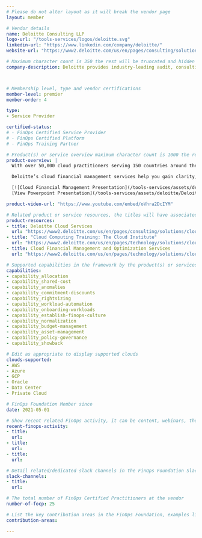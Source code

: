 ```yaml
---
# Please do not alter layout as it will break the vendor page
layout: member

# Vendor details
name: Deloitte Consulting LLP
logo-url: "/tools-services/logos/deloitte.svg"
linkedin-url: "https://www.linkedin.com/company/deloitte/"
website-url: "https://www2.deloitte.com/us/en/pages/consulting/solutions/cloud-consulting-services.html"

# Maximum character count is 350 the rest will be truncated and hidden automatically on your page
company-description: Deloitte provides industry-leading audit, consulting, tax, and advisory services to many of the world's most admired brands, including nearly 90% of the Fortune 500® and more than 7,000 private companies. Our people [come together](https://www2.deloitte.com/us/en/pages/about-deloitte/articles/come-together-corporate-social-impact.html?id=us:2el:3pr:cometog:awa:greendot:11112020:boilerplate){:rel=“nofollow”} for the greater good and work across the industry sectors that drive and shape today's marketplace — delivering measurable and lasting results that help reinforce public trust in our capital markets, inspire clients to see challenges as opportunities to transform and thrive, and help lead the way toward a stronger economy and a healthier society. Deloitte is proud to be part of the largest global professional services network serving our clients in the markets that are most important to them. Building on more than 175 years of service, our network of member firms spans more than 150 countries and territories. Learn how Deloitte's more than 330,000 people worldwide connect for impact at [www.deloitte.com](https://www2.deloitte.com/uk/en.html){:rel=“nofollow”}.



# Membership level, type and vendor certifications
member-level: premier
member-order: 4

type:
- Service Provider

certified-status:
# - FinOps Certified Service Provider
# - FinOps Certified Platform
# - FinOps Training Partner

# Product(s) or service overview maximum character count is 1000 the rest will be truncated and hidden automatically on your page
product-overview: |
  With over 50,000 cloud practitioners serving 150 countries around the world, Deloitte is recognized as a Leader in cloud consulting services and for its commitment to investing in cloud, AI, Cyber, workforce digitization and analytics services by the top industry [analyst firms](https://www2.deloitte.com/global/en/pages/about-deloitte/topics/analyst-relations-topic.html){:rel=“nofollow”}. We enable enterprise transformation through innovative applications of cloud. Combining business acumen, integrated business and technology services, and a people-first approach, we help businesses discover and activate their possible. Our full spectrum of capabilities can support your business throughout your journey to the cloud—and beyond.

  Deloitte’s cloud financial management services help you gain clarity, control, and predictability on your cloud spend. Our services extend the capabilities of traditional IT financial management and technology business management by equipping your technology and finance teams with the structures, processes, and tools they need to capitalize on your cloud investment and fully reap the efficiencies cloud offers. To help you meet your cloud financial management challenges, our seasoned professionals will support you throughout every stage of your cloud journey to develop best-in-class tools, processes, and structures that will enable the financial transparency, predictability, and controls you need to maximize the value of your cloud ecosystem.

  [![Cloud Financial Management Presentation](/tools-services/assets/deloitte/presentation.png?2)](/tools-services/assets/deloitte/Deloitte-CFM.pptx){:target="_blank"}
  [View Powerpoint Presentation](/tools-services/assets/deloitte/Deloitte-CFM.pptx){:target="_blank"}

product-video-url: "https://www.youtube.com/embed/oVhra2DcIYM"

# Related product or service resources, the titles will have associated URLs, e.g. product
product-resources:
- title: Deloitte Cloud Services
  url: "https://www2.deloitte.com/us/en/pages/consulting/solutions/cloud-consulting-services.html"
- title: "Cloud Computing Training: The Cloud Institute"
  url: "https://www2.deloitte.com/us/en/pages/technology/solutions/cloud-computing-training.html"
- title: Cloud Financial Management and Optimization Services
  url: "https://www2.deloitte.com/us/en/pages/technology/solutions/cloud-financial-management-optimization-services.html"

# Supported capabilities in the framework by the product(s) or services. Match the page-identifier per capability in order for the capability to show up on the vendor page.
capabilities:
- capability_allocation
- capability_shared-cost
- capability_anomalies
- capability_commitment-discounts
- capability_rightsizing
- capability_workload-automation
- capability_onboarding-workloads
- capability_establish-finops-culture
- capability_normalization
- capability_budget-management
- capability_asset-management
- capability_policy-governance
- capability_showback

# Edit as appropriate to display supported clouds
clouds-supported:
- AWS
- Azure
- GCP
- Oracle
- Data Center
- Private Cloud

# FinOps Foundation Member since
date: 2021-05-01

# Show recent related FinOps activity, it can be content, webinars, thought leadership and include external links
recent-finops-activity:
- title:
  url:
- title:
  url:
- title:
  url:

# Detail related/dedicated slack channels in the FinOps Foundation Slack
slack-channels:
- title:
  url:

# The total number of FinOps Certified Practitioners at the vendor
number-of-focp: 25

# List the key contribution areas in the FinOps Foundation, examples listed
contribution-areas:

---
```

